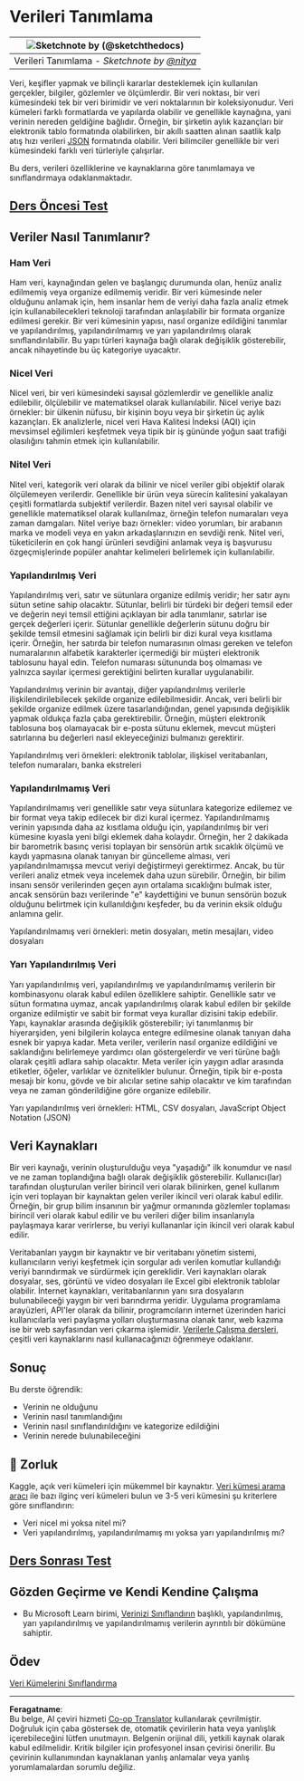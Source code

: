 <!--
CO_OP_TRANSLATOR_METADATA:
{
  "original_hash": "1228edf3572afca7d7cdcd938b6b4984",
  "translation_date": "2025-09-04T18:16:17+00:00",
  "source_file": "1-Introduction/03-defining-data/README.md",
  "language_code": "tr"
}
-->
# Verileri Tanımlama

|![ Sketchnote by [(@sketchthedocs)](https://sketchthedocs.dev) ](../../sketchnotes/03-DefiningData.png)|
|:---:|
|Verileri Tanımlama - _Sketchnote by [@nitya](https://twitter.com/nitya)_ |

Veri, keşifler yapmak ve bilinçli kararlar desteklemek için kullanılan gerçekler, bilgiler, gözlemler ve ölçümlerdir. Bir veri noktası, bir veri kümesindeki tek bir veri birimidir ve veri noktalarının bir koleksiyonudur. Veri kümeleri farklı formatlarda ve yapılarda olabilir ve genellikle kaynağına, yani verinin nereden geldiğine bağlıdır. Örneğin, bir şirketin aylık kazançları bir elektronik tablo formatında olabilirken, bir akıllı saatten alınan saatlik kalp atış hızı verileri [JSON](https://stackoverflow.com/a/383699) formatında olabilir. Veri bilimciler genellikle bir veri kümesindeki farklı veri türleriyle çalışırlar.

Bu ders, verileri özelliklerine ve kaynaklarına göre tanımlamaya ve sınıflandırmaya odaklanmaktadır.

## [Ders Öncesi Test](https://purple-hill-04aebfb03.1.azurestaticapps.net/quiz/4)
## Veriler Nasıl Tanımlanır?

### Ham Veri
Ham veri, kaynağından gelen ve başlangıç durumunda olan, henüz analiz edilmemiş veya organize edilmemiş veridir. Bir veri kümesinde neler olduğunu anlamak için, hem insanlar hem de veriyi daha fazla analiz etmek için kullanabilecekleri teknoloji tarafından anlaşılabilir bir formata organize edilmesi gerekir. Bir veri kümesinin yapısı, nasıl organize edildiğini tanımlar ve yapılandırılmış, yapılandırılmamış ve yarı yapılandırılmış olarak sınıflandırılabilir. Bu yapı türleri kaynağa bağlı olarak değişiklik gösterebilir, ancak nihayetinde bu üç kategoriye uyacaktır.

### Nicel Veri
Nicel veri, bir veri kümesindeki sayısal gözlemlerdir ve genellikle analiz edilebilir, ölçülebilir ve matematiksel olarak kullanılabilir. Nicel veriye bazı örnekler: bir ülkenin nüfusu, bir kişinin boyu veya bir şirketin üç aylık kazançları. Ek analizlerle, nicel veri Hava Kalitesi İndeksi (AQI) için mevsimsel eğilimleri keşfetmek veya tipik bir iş gününde yoğun saat trafiği olasılığını tahmin etmek için kullanılabilir.

### Nitel Veri
Nitel veri, kategorik veri olarak da bilinir ve nicel veriler gibi objektif olarak ölçülemeyen verilerdir. Genellikle bir ürün veya sürecin kalitesini yakalayan çeşitli formatlarda subjektif verilerdir. Bazen nitel veri sayısal olabilir ve genellikle matematiksel olarak kullanılmaz, örneğin telefon numaraları veya zaman damgaları. Nitel veriye bazı örnekler: video yorumları, bir arabanın marka ve modeli veya en yakın arkadaşlarınızın en sevdiği renk. Nitel veri, tüketicilerin en çok hangi ürünleri sevdiğini anlamak veya iş başvurusu özgeçmişlerinde popüler anahtar kelimeleri belirlemek için kullanılabilir.

### Yapılandırılmış Veri
Yapılandırılmış veri, satır ve sütunlara organize edilmiş veridir; her satır aynı sütun setine sahip olacaktır. Sütunlar, belirli bir türdeki bir değeri temsil eder ve değerin neyi temsil ettiğini açıklayan bir adla tanımlanır, satırlar ise gerçek değerleri içerir. Sütunlar genellikle değerlerin sütunu doğru bir şekilde temsil etmesini sağlamak için belirli bir dizi kural veya kısıtlama içerir. Örneğin, her satırda bir telefon numarasının olması gereken ve telefon numaralarının alfabetik karakterler içermediği bir müşteri elektronik tablosunu hayal edin. Telefon numarası sütununda boş olmaması ve yalnızca sayılar içermesi gerektiğini belirten kurallar uygulanabilir.

Yapılandırılmış verinin bir avantajı, diğer yapılandırılmış verilerle ilişkilendirilebilecek şekilde organize edilebilmesidir. Ancak, veri belirli bir şekilde organize edilmek üzere tasarlandığından, genel yapısında değişiklik yapmak oldukça fazla çaba gerektirebilir. Örneğin, müşteri elektronik tablosuna boş olamayacak bir e-posta sütunu eklemek, mevcut müşteri satırlarına bu değerleri nasıl ekleyeceğinizi bulmanızı gerektirir.

Yapılandırılmış veri örnekleri: elektronik tablolar, ilişkisel veritabanları, telefon numaraları, banka ekstreleri

### Yapılandırılmamış Veri
Yapılandırılmamış veri genellikle satır veya sütunlara kategorize edilemez ve bir format veya takip edilecek bir dizi kural içermez. Yapılandırılmamış verinin yapısında daha az kısıtlama olduğu için, yapılandırılmış bir veri kümesine kıyasla yeni bilgi eklemek daha kolaydır. Örneğin, her 2 dakikada bir barometrik basınç verisi toplayan bir sensörün artık sıcaklık ölçümü ve kaydı yapmasına olanak tanıyan bir güncelleme alması, veri yapılandırılmamışsa mevcut veriyi değiştirmeyi gerektirmez. Ancak, bu tür verileri analiz etmek veya incelemek daha uzun sürebilir. Örneğin, bir bilim insanı sensör verilerinden geçen ayın ortalama sıcaklığını bulmak ister, ancak sensörün bazı verilerinde "e" kaydettiğini ve bunun sensörün bozuk olduğunu belirtmek için kullanıldığını keşfeder, bu da verinin eksik olduğu anlamına gelir.

Yapılandırılmamış veri örnekleri: metin dosyaları, metin mesajları, video dosyaları

### Yarı Yapılandırılmış Veri
Yarı yapılandırılmış veri, yapılandırılmış ve yapılandırılmamış verilerin bir kombinasyonu olarak kabul edilen özelliklere sahiptir. Genellikle satır ve sütun formatına uymaz, ancak yapılandırılmış olarak kabul edilen bir şekilde organize edilmiştir ve sabit bir format veya kurallar dizisini takip edebilir. Yapı, kaynaklar arasında değişiklik gösterebilir; iyi tanımlanmış bir hiyerarşiden, yeni bilgilerin kolayca entegre edilmesine olanak tanıyan daha esnek bir yapıya kadar. Meta veriler, verilerin nasıl organize edildiğini ve saklandığını belirlemeye yardımcı olan göstergelerdir ve veri türüne bağlı olarak çeşitli adlara sahip olacaktır. Meta veriler için yaygın adlar arasında etiketler, öğeler, varlıklar ve öznitelikler bulunur. Örneğin, tipik bir e-posta mesajı bir konu, gövde ve bir alıcılar setine sahip olacaktır ve kim tarafından veya ne zaman gönderildiğine göre organize edilebilir.

Yarı yapılandırılmış veri örnekleri: HTML, CSV dosyaları, JavaScript Object Notation (JSON)

## Veri Kaynakları 

Bir veri kaynağı, verinin oluşturulduğu veya "yaşadığı" ilk konumdur ve nasıl ve ne zaman toplandığına bağlı olarak değişiklik gösterebilir. Kullanıcı(lar) tarafından oluşturulan veriler birincil veri olarak bilinirken, genel kullanım için veri toplayan bir kaynaktan gelen veriler ikincil veri olarak kabul edilir. Örneğin, bir grup bilim insanının bir yağmur ormanında gözlemler toplaması birincil veri olarak kabul edilir ve bu verileri diğer bilim insanlarıyla paylaşmaya karar verirlerse, bu veriyi kullananlar için ikincil veri olarak kabul edilir.

Veritabanları yaygın bir kaynaktır ve bir veritabanı yönetim sistemi, kullanıcıların veriyi keşfetmek için sorgular adı verilen komutlar kullandığı veriyi barındırmak ve sürdürmek için gereklidir. Veri kaynakları olarak dosyalar, ses, görüntü ve video dosyaları ile Excel gibi elektronik tablolar olabilir. İnternet kaynakları, veritabanlarının yanı sıra dosyaların bulunabileceği yaygın bir veri barındırma yeridir. Uygulama programlama arayüzleri, API'ler olarak da bilinir, programcıların internet üzerinden harici kullanıcılarla veri paylaşma yolları oluşturmasına olanak tanır, web kazıma ise bir web sayfasından veri çıkarma işlemidir. [Verilerle Çalışma dersleri](../../../../../../../../../2-Working-With-Data), çeşitli veri kaynaklarını nasıl kullanacağınızı öğrenmeye odaklanır.

## Sonuç

Bu derste öğrendik:

- Verinin ne olduğunu
- Verinin nasıl tanımlandığını
- Verinin nasıl sınıflandırıldığını ve kategorize edildiğini
- Verinin nerede bulunabileceğini

## 🚀 Zorluk

Kaggle, açık veri kümeleri için mükemmel bir kaynaktır. [Veri kümesi arama aracı](https://www.kaggle.com/datasets) ile bazı ilginç veri kümeleri bulun ve 3-5 veri kümesini şu kriterlere göre sınıflandırın:

- Veri nicel mi yoksa nitel mi?
- Veri yapılandırılmış, yapılandırılmamış mı yoksa yarı yapılandırılmış mı?

## [Ders Sonrası Test](https://ff-quizzes.netlify.app/en/ds/)

## Gözden Geçirme ve Kendi Kendine Çalışma

- Bu Microsoft Learn birimi, [Verinizi Sınıflandırın](https://docs.microsoft.com/en-us/learn/modules/choose-storage-approach-in-azure/2-classify-data) başlıklı, yapılandırılmış, yarı yapılandırılmış ve yapılandırılmamış verilerin ayrıntılı bir dökümüne sahiptir.

## Ödev

[Veri Kümelerini Sınıflandırma](assignment.md)

---

**Feragatname**:  
Bu belge, AI çeviri hizmeti [Co-op Translator](https://github.com/Azure/co-op-translator) kullanılarak çevrilmiştir. Doğruluk için çaba göstersek de, otomatik çevirilerin hata veya yanlışlık içerebileceğini lütfen unutmayın. Belgenin orijinal dili, yetkili kaynak olarak kabul edilmelidir. Kritik bilgiler için profesyonel insan çevirisi önerilir. Bu çevirinin kullanımından kaynaklanan yanlış anlamalar veya yanlış yorumlamalardan sorumlu değiliz.